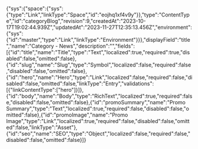{"sys":{"space":{"sys":{"type":"Link","linkType":"Space","id":"eojhq1xf4v9y"}},"type":"ContentType","id":"categoryBlog","revision":9,"createdAt":"2023-10-17T19:02:44.939Z","updatedAt":"2023-11-27T12:35:13.456Z","environment":{"sys":{"id":"master","type":"Link","linkType":"Environment"}}},"displayField":"title","name":"Category - News","description":"","fields":[{"id":"title","name":"Title","type":"Text","localized":true,"required":true,"disabled":false,"omitted":false},{"id":"slug","name":"Slug","type":"Symbol","localized":false,"required":false,"disabled":false,"omitted":false},{"id":"hero","name":"Hero","type":"Link","localized":false,"required":false,"disabled":false,"omitted":false,"linkType":"Entry","validations":[{"linkContentType":["hero"]}]},{"id":"body","name":"Body","type":"RichText","localized":true,"required":false,"disabled":false,"omitted":false},{"id":"promoSummary","name":"Promo Summary","type":"Text","localized":true,"required":false,"disabled":false,"omitted":false},{"id":"promoImage","name":"Promo Image","type":"Link","localized":true,"required":false,"disabled":false,"omitted":false,"linkType":"Asset"},{"id":"seo","name":"SEO","type":"Object","localized":false,"required":false,"disabled":false,"omitted":false}]}